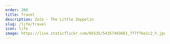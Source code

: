 ```yaml
---
order: 200
title: Travel
description: Zoto - The Little Zeppelin
slug: /life/travel
icon: life
image: https://live.staticflickr.com/65535/54357493661_7f7ffbe1c2_h.jpg
---
```

